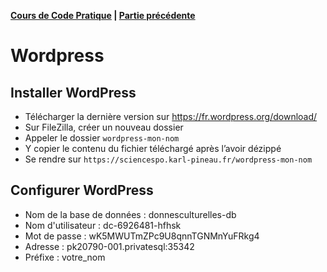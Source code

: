 **[Cours de Code Pratique](../README.md) | [Partie précédente](../javascript/README.md)**

# Wordpress

## Installer WordPress
- Télécharger la dernière version sur https://fr.wordpress.org/download/
- Sur FileZilla, créer un nouveau dossier
- Appeler le dossier `wordpress-mon-nom`
- Y copier le contenu du fichier téléchargé après l’avoir dézippé
- Se rendre sur `https://sciencespo.karl-pineau.fr/wordpress-mon-nom`

## Configurer WordPress
- Nom de la base de données : donnesculturelles-db
- Nom d'utilisateur : dc-6926481-hfhsk
- Mot de passe : wK5MWUTmZPc9U8qnnTGNMnYuFRkg4
- Adresse : pk20790-001.privatesql:35342
- Préfixe : votre_nom



